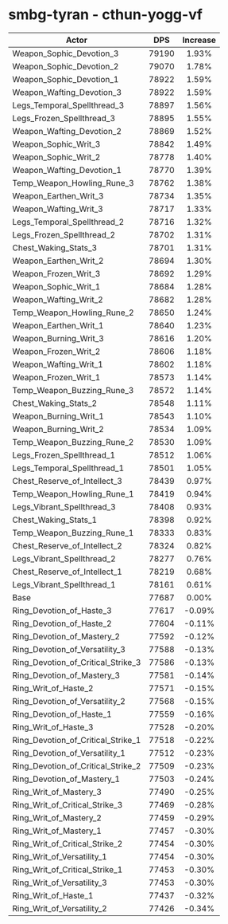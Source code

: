 # smbg-tyran - cthun-yogg-vf
| Actor | DPS | Increase |
|---|:---:|:---:|
|Weapon_Sophic_Devotion_3|79190|1.93%|
|Weapon_Sophic_Devotion_2|79070|1.78%|
|Weapon_Sophic_Devotion_1|78922|1.59%|
|Weapon_Wafting_Devotion_3|78922|1.59%|
|Legs_Temporal_Spellthread_3|78897|1.56%|
|Legs_Frozen_Spellthread_3|78895|1.55%|
|Weapon_Wafting_Devotion_2|78869|1.52%|
|Weapon_Sophic_Writ_3|78842|1.49%|
|Weapon_Sophic_Writ_2|78778|1.40%|
|Weapon_Wafting_Devotion_1|78770|1.39%|
|Temp_Weapon_Howling_Rune_3|78762|1.38%|
|Weapon_Earthen_Writ_3|78734|1.35%|
|Weapon_Wafting_Writ_3|78717|1.33%|
|Legs_Temporal_Spellthread_2|78716|1.32%|
|Legs_Frozen_Spellthread_2|78702|1.31%|
|Chest_Waking_Stats_3|78701|1.31%|
|Weapon_Earthen_Writ_2|78694|1.30%|
|Weapon_Frozen_Writ_3|78692|1.29%|
|Weapon_Sophic_Writ_1|78684|1.28%|
|Weapon_Wafting_Writ_2|78682|1.28%|
|Temp_Weapon_Howling_Rune_2|78650|1.24%|
|Weapon_Earthen_Writ_1|78640|1.23%|
|Weapon_Burning_Writ_3|78616|1.20%|
|Weapon_Frozen_Writ_2|78606|1.18%|
|Weapon_Wafting_Writ_1|78602|1.18%|
|Weapon_Frozen_Writ_1|78573|1.14%|
|Temp_Weapon_Buzzing_Rune_3|78572|1.14%|
|Chest_Waking_Stats_2|78548|1.11%|
|Weapon_Burning_Writ_1|78543|1.10%|
|Weapon_Burning_Writ_2|78534|1.09%|
|Temp_Weapon_Buzzing_Rune_2|78530|1.09%|
|Legs_Frozen_Spellthread_1|78512|1.06%|
|Legs_Temporal_Spellthread_1|78501|1.05%|
|Chest_Reserve_of_Intellect_3|78439|0.97%|
|Temp_Weapon_Howling_Rune_1|78419|0.94%|
|Legs_Vibrant_Spellthread_3|78408|0.93%|
|Chest_Waking_Stats_1|78398|0.92%|
|Temp_Weapon_Buzzing_Rune_1|78333|0.83%|
|Chest_Reserve_of_Intellect_2|78324|0.82%|
|Legs_Vibrant_Spellthread_2|78277|0.76%|
|Chest_Reserve_of_Intellect_1|78219|0.68%|
|Legs_Vibrant_Spellthread_1|78161|0.61%|
|Base|77687|0.00%|
|Ring_Devotion_of_Haste_3|77617|-0.09%|
|Ring_Devotion_of_Haste_2|77604|-0.11%|
|Ring_Devotion_of_Mastery_2|77592|-0.12%|
|Ring_Devotion_of_Versatility_3|77588|-0.13%|
|Ring_Devotion_of_Critical_Strike_3|77586|-0.13%|
|Ring_Devotion_of_Mastery_3|77581|-0.14%|
|Ring_Writ_of_Haste_2|77571|-0.15%|
|Ring_Devotion_of_Versatility_2|77568|-0.15%|
|Ring_Devotion_of_Haste_1|77559|-0.16%|
|Ring_Writ_of_Haste_3|77528|-0.20%|
|Ring_Devotion_of_Critical_Strike_1|77518|-0.22%|
|Ring_Devotion_of_Versatility_1|77512|-0.23%|
|Ring_Devotion_of_Critical_Strike_2|77509|-0.23%|
|Ring_Devotion_of_Mastery_1|77503|-0.24%|
|Ring_Writ_of_Mastery_3|77490|-0.25%|
|Ring_Writ_of_Critical_Strike_3|77469|-0.28%|
|Ring_Writ_of_Mastery_2|77459|-0.29%|
|Ring_Writ_of_Mastery_1|77457|-0.30%|
|Ring_Writ_of_Critical_Strike_2|77454|-0.30%|
|Ring_Writ_of_Versatility_1|77454|-0.30%|
|Ring_Writ_of_Critical_Strike_1|77453|-0.30%|
|Ring_Writ_of_Versatility_3|77453|-0.30%|
|Ring_Writ_of_Haste_1|77437|-0.32%|
|Ring_Writ_of_Versatility_2|77426|-0.34%|
